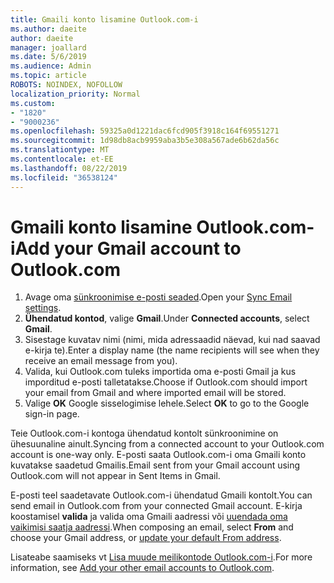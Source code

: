 ```yaml
---
title: Gmaili konto lisamine Outlook.com-i
ms.author: daeite
author: daeite
manager: joallard
ms.date: 5/6/2019
ms.audience: Admin
ms.topic: article
ROBOTS: NOINDEX, NOFOLLOW
localization_priority: Normal
ms.custom:
- "1820"
- "9000236"
ms.openlocfilehash: 59325a0d1221dac6fcd905f3918c164f69551271
ms.sourcegitcommit: 1d98db8acb9959aba3b5e308a567ade6b62da56c
ms.translationtype: MT
ms.contentlocale: et-EE
ms.lasthandoff: 08/22/2019
ms.locfileid: "36538124"
---
```

# <a name="add-your-gmail-account-to-outlookcom"></a><span data-ttu-id="ec99c-102">Gmaili konto lisamine Outlook.com-i</span><span class="sxs-lookup"><span data-stu-id="ec99c-102">Add your Gmail account to Outlook.com</span></span>

1. <span data-ttu-id="ec99c-103">Avage oma [sünkroonimise e-posti seaded](https://go.microsoft.com/fwlink/?linkid=875264).</span><span class="sxs-lookup"><span data-stu-id="ec99c-103">Open your [Sync Email settings](https://go.microsoft.com/fwlink/?linkid=875264).</span></span>
2. <span data-ttu-id="ec99c-104">**Ühendatud kontod**, valige **Gmail**.</span><span class="sxs-lookup"><span data-stu-id="ec99c-104">Under **Connected accounts**, select **Gmail**.</span></span>
3. <span data-ttu-id="ec99c-105">Sisestage kuvatav nimi (nimi, mida adressaadid näevad, kui nad saavad e-kirja te).</span><span class="sxs-lookup"><span data-stu-id="ec99c-105">Enter a display name (the name recipients will see when they receive an email message from you).</span></span>
4. <span data-ttu-id="ec99c-106">Valida, kui Outlook.com tuleks importida oma e-posti Gmail ja kus imporditud e-posti talletatakse.</span><span class="sxs-lookup"><span data-stu-id="ec99c-106">Choose if Outlook.com should import your email from Gmail and where imported email will be stored.</span></span>
5. <span data-ttu-id="ec99c-107">Valige **OK** Google sisselogimise lehele.</span><span class="sxs-lookup"><span data-stu-id="ec99c-107">Select **OK** to go to the Google sign-in page.</span></span>

<span data-ttu-id="ec99c-108">Teie Outlook.com-i kontoga ühendatud kontolt sünkroonimine on ühesuunaline ainult.</span><span class="sxs-lookup"><span data-stu-id="ec99c-108">Syncing from a connected account to your Outlook.com account is one-way only.</span></span> <span data-ttu-id="ec99c-109">E-posti saata Outlook.com-i oma Gmaili konto kuvatakse saadetud Gmailis.</span><span class="sxs-lookup"><span data-stu-id="ec99c-109">Email sent from your Gmail account using Outlook.com will not appear in Sent Items in Gmail.</span></span>

<span data-ttu-id="ec99c-110">E-posti teel saadetavate Outlook.com-i ühendatud Gmaili kontolt.</span><span class="sxs-lookup"><span data-stu-id="ec99c-110">You can send email in Outlook.com from your connected Gmail account.</span></span> <span data-ttu-id="ec99c-111">E-kirja koostamisel **valida** ja valida oma Gmaili aadressi või [uuendada oma vaikimisi saatja aadressi](https://go.microsoft.com/fwlink/?linkid=875264).</span><span class="sxs-lookup"><span data-stu-id="ec99c-111">When composing an email, select **From** and choose your Gmail address, or [update your default From address](https://go.microsoft.com/fwlink/?linkid=875264).</span></span>

<span data-ttu-id="ec99c-112">Lisateabe saamiseks vt [Lisa muude meilikontode Outlook.com-i](https://support.office.com/article/c5224df4-5885-4e79-91ba-523aa743f0ba?wt.mc_id=Office_Outlook_com_Alchemy).</span><span class="sxs-lookup"><span data-stu-id="ec99c-112">For more information, see [Add your other email accounts to Outlook.com](https://support.office.com/article/c5224df4-5885-4e79-91ba-523aa743f0ba?wt.mc_id=Office_Outlook_com_Alchemy).</span></span>